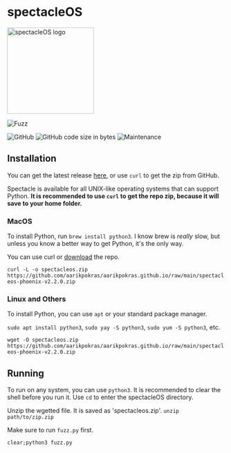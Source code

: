 # spectacleOS 
<img src="https://i.ibb.co/3dPytT2/specs.png" alt="spectacleOS logo" width="200">

![Fuzz](https://img.shields.io/badge/spectacleos-The%20lightest%20operating%20system-5993ff?style=for-the-badge)

![GitHub](https://img.shields.io/github/license/aarikpokras/spectacleos) ![GitHub code size in bytes](https://img.shields.io/github/languages/code-size/aarikpokras/spectacleos) ![Maintenance](https://img.shields.io/maintenance/yes/2022)
## Installation
You can get the latest release [here](https://github.com/aarikpokras/spectacleos/releases), or use `curl` to get the zip from GitHub.

Spectacle is available for all UNIX-like operating systems that can support Python.
**It is recommended to use `curl` to get the repo zip, because it will save to your home folder.**
### MacOS
To install Python, run `brew install python3`. I know brew is *really* slow, but unless you know a better way to get Python, it's the only way.

You can use curl or <a href = "https://github.com/aarikpokras/spectacleos/archive/refs/heads/main.zip">download</a> the repo.

`curl -L -o spectacleos.zip https://github.com/aarikpokras/aarikpokras.github.io/raw/main/spectacleos-phoenix-v2.2.0.zip`
### Linux and Others
To install Python, you can use `apt` or your standard package manager.

`sudo apt install python3`, `sudo yay -S python3`, `sudo yum -S python3`, etc.

`wget -O spectacleos.zip https://github.com/aarikpokras/aarikpokras.github.io/raw/main/spectacleos-phoenix-v2.2.0.zip`
## Running
To run on any system, you can use `python3`. It is recommended to clear the shell before you run it. Use `cd` to enter the spectacleOS directory.

Unzip the wgetted file. It is saved as 'spectacleos.zip'. `unzip path/to/zip.zip`

Make sure to run `fuzz.py` first.

`clear;python3 fuzz.py`
